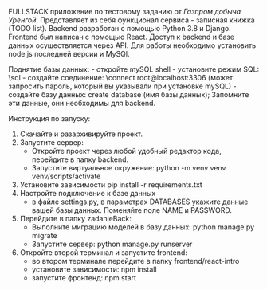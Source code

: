 FULLSTACK приложение по тестовому заданию от *Газпром добыча Уренгой*. Представляет из себя функционал сервиса - записная книжка (TODO list). 
Backend разработан с помощью Python 3.8 и Django. Frontend был написан с помощью React. Доступ к backend и базе данных осуществляется через API.
Для работы необходимо установить node.js последней версии и MySQl.

Поднятие базы данных:
    - откройте mySQL shell
    - установите режим SQL:  \sql
    - создайте соединение:  \connect root@localhost:3306    (может запросить пароль, который вы указывали при установке mySQL)
    - создайте базу данных: create database (имя базы данных);
    Запомните эти данные, они необходимы для backend.

Инструкция по запуску:
1) Скачайте и разархивируйте проект.
2) Запустите сервер: 
    - Откройте проект через любой удобный редактор кода, перейдите в папку backend.
    - Запустите виртуальное окружение:
        python -m venv venv
        venv/scripts/activate
3) Установите зависимости pip install -r requirements.txt
4) Настройте подключение к базе данных
    - в файле settings.py, в параметрах DATABASES укажите данные вашей базы данных. Поменяйте поле NAME и PASSWORD.
5) Перейдите в папку zadanieBack:
    - Выполните миграцию моделей в базу данных: python manage.py migrate
    - Запустите сервер: python manage.py runserver
6) Откройте второй терминал и запустите frontend:
    - во втором терминале перейдите в папку frontend/react-intro
    - установите зависимости: npm install
    - запустите фронтенд: npm start